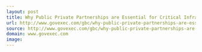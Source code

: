 ```yaml
---
layout: post
title: Why Public Private Partnerships are Essential for Critical Infrastructure Cybersecurity Industry Insights GBC GovExec com
url: http://www.govexec.com/gbc/why-public-private-partnerships-are-essential-critical-infrastructure-cybersecurity/81760/
source: http://www.govexec.com/gbc/why-public-private-partnerships-are-essential-critical-infrastructure-cybersecurity/81760/
domain: www.govexec.com
image: 
---
```


